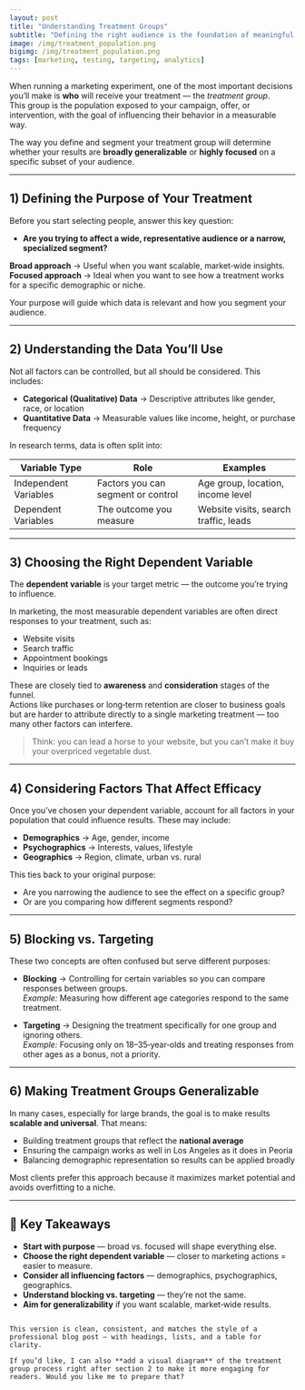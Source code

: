 ```yaml
---
layout: post
title: "Understanding Treatment Groups"
subtitle: "Defining the right audience is the foundation of meaningful marketing experiments."
image: /img/treatment_population.png
bigimg: /img/treatment_population.png
tags: [marketing, testing, targeting, analytics]
---
```


When running a marketing experiment, one of the most important decisions you’ll make is **who** will receive your treatment — the *treatment group*.  
This group is the population exposed to your campaign, offer, or intervention, with the goal of influencing their behavior in a measurable way.

The way you define and segment your treatment group will determine whether your results are **broadly generalizable** or **highly focused** on a specific subset of your audience.

---

## 1) Defining the Purpose of Your Treatment

Before you start selecting people, answer this key question:

- **Are you trying to affect a wide, representative audience or a narrow, specialized segment?**

**Broad approach** → Useful when you want scalable, market‑wide insights.  
**Focused approach** → Ideal when you want to see how a treatment works for a specific demographic or niche.

Your purpose will guide which data is relevant and how you segment your audience.

---

## 2) Understanding the Data You’ll Use

Not all factors can be controlled, but all should be considered. This includes:

- **Categorical (Qualitative) Data** → Descriptive attributes like gender, race, or location  
- **Quantitative Data** → Measurable values like income, height, or purchase frequency

In research terms, data is often split into:

| Variable Type         | Role                              | Examples                              |
|-----------------------|-----------------------------------|----------------------------------------|
| Independent Variables | Factors you can segment or control| Age group, location, income level      |
| Dependent Variables   | The outcome you measure           | Website visits, search traffic, leads  |

---

## 3) Choosing the Right Dependent Variable

The **dependent variable** is your target metric — the outcome you’re trying to influence.

In marketing, the most measurable dependent variables are often direct responses to your treatment, such as:

- Website visits  
- Search traffic  
- Appointment bookings  
- Inquiries or leads  

These are closely tied to **awareness** and **consideration** stages of the funnel.  
Actions like purchases or long‑term retention are closer to business goals but are harder to attribute directly to a single marketing treatment — too many other factors can interfere.

> Think: you can lead a horse to your website, but you can’t make it buy your overpriced vegetable dust.

---

## 4) Considering Factors That Affect Efficacy

Once you’ve chosen your dependent variable, account for all factors in your population that could influence results. These may include:

- **Demographics** → Age, gender, income  
- **Psychographics** → Interests, values, lifestyle  
- **Geographics** → Region, climate, urban vs. rural

This ties back to your original purpose:

- Are you narrowing the audience to see the effect on a specific group?  
- Or are you comparing how different segments respond?

---

## 5) Blocking vs. Targeting

These two concepts are often confused but serve different purposes:

- **Blocking** → Controlling for certain variables so you can compare responses between groups.  
  *Example:* Measuring how different age categories respond to the same treatment.

- **Targeting** → Designing the treatment specifically for one group and ignoring others.  
  *Example:* Focusing only on 18–35‑year‑olds and treating responses from other ages as a bonus, not a priority.

---

## 6) Making Treatment Groups Generalizable

In many cases, especially for large brands, the goal is to make results **scalable and universal**. That means:

- Building treatment groups that reflect the **national average**  
- Ensuring the campaign works as well in Los Angeles as it does in Peoria  
- Balancing demographic representation so results can be applied broadly

Most clients prefer this approach because it maximizes market potential and avoids overfitting to a niche.

---

## 📌 Key Takeaways

- **Start with purpose** — broad vs. focused will shape everything else.  
- **Choose the right dependent variable** — closer to marketing actions = easier to measure.  
- **Consider all influencing factors** — demographics, psychographics, geographics.  
- **Understand blocking vs. targeting** — they’re not the same.  
- **Aim for generalizability** if you want scalable, market‑wide results.
```

This version is clean, consistent, and matches the style of a professional blog post — with headings, lists, and a table for clarity.  

If you’d like, I can also **add a visual diagram** of the treatment group process right after section 2 to make it more engaging for readers. Would you like me to prepare that?
